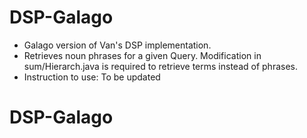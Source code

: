 DSP-Galago
==========
- Galago version of Van's DSP implementation.
- Retrieves noun phrases for a given Query. Modification in sum/Hierarch.java is required to retrieve terms instead of phrases.
- Instruction to use:
To be updated
# DSP-Galago
